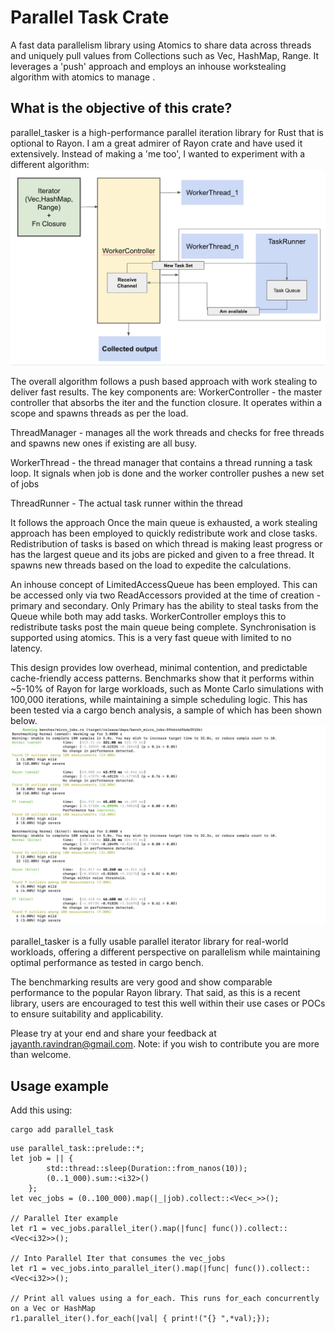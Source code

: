 # Parallel Task Crate
A fast data parallelism library using Atomics to share data across threads and uniquely pull values from Collections such as Vec, HashMap, Range. It leverages a 'push' approach and employs an inhouse workstealing algorithm with atomics to manage . 

## What is the objective of this crate?
parallel_tasker is a high-performance parallel iteration library for Rust that is optional to Rayon. I am a great admirer of Rayon crate and have used it extensively. Instead of making a 'me too', I wanted to experiment with a different algorithm:
![Flow diagram](images/paralleltaskflow.png)

The overall algorithm follows a push based approach with work stealing to deliver fast results.
The key components are:
WorkerController - the master controller that absorbs the iter and the function closure. It operates within a scope and spawns threads as per the load.

ThreadManager - manages all the work threads and checks for free threads and spawns new ones if existing are all busy.

WorkerThread - the thread manager that contains a thread running a task loop. It signals when job is done and the worker controller pushes a new set of jobs

ThreadRunner - The actual task runner within the thread

It follows the approach 
Once the main queue is exhausted, a work stealing approach has been employed to quickly redistribute work and close tasks.
Redistribution of tasks is based on which thread is making least progress or has the largest queue and its jobs are picked and given to a free thread. It spawns new threads based on the load to expedite the calculations.

An inhouse concept of LimitedAccessQueue has been employed. This can be accessed only via two ReadAccessors provided at the time of creation - primary and secondary. Only Primary has the ability to steal tasks from the Queue while both may add tasks. WorkerController employs this to redistribute tasks post the main queue being complete. Synchronisation is supported using atomics. This is a very fast queue with limited to no latency. 

This design provides low overhead, minimal contention, and predictable cache-friendly access patterns. Benchmarks show that it performs within ~5-10% of Rayon for large workloads, such as Monte Carlo simulations with 100,000 iterations, while maintaining a simple scheduling logic.
This has been tested via a cargo bench analysis, a sample of which has been shown below.
![Flow diagram](images/cargo_bench_results.png)

parallel_tasker is a fully usable parallel iterator library for real-world workloads, offering a different perspective on parallelism while maintaining optimal performance as tested in cargo bench.

The benchmarking results are very good and show comparable performance to the popular Rayon library. That said, as this is a recent library, users are encouraged to test this well within their use cases or POCs to ensure suitability and applicability. 

Please try at your end and share your feedback at jayanth.ravindran@gmail.com.
Note: if you wish to contribute you are more than welcome.

## Usage example

Add this using:
```
cargo add parallel_task
```

```
use parallel_task::prelude::*;
let job = || {              
        std::thread::sleep(Duration::from_nanos(10)); 
        (0..1_000).sum::<i32>()
    };
let vec_jobs = (0..100_000).map(|_|job).collect::<Vec<_>>(); 

// Parallel Iter example
let r1 = vec_jobs.parallel_iter().map(|func| func()).collect::<Vec<i32>>();

// Into Parallel Iter that consumes the vec_jobs
let r1 = vec_jobs.into_parallel_iter().map(|func| func()).collect::<Vec<i32>>();

// Print all values using a for_each. This runs for_each concurrently on a Vec or HashMap
r1.parallel_iter().for_each(|val| { print!("{} ",*val);});
```
